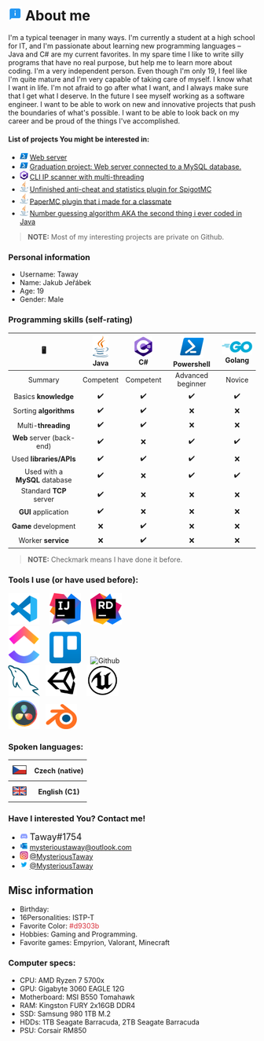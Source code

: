 # <img src="image/emoji/about.svg" width="28"> About me
I'm a typical teenager in many ways. I'm currently a student at a high school for IT, and I'm passionate about learning new programming languages – Java and C# are my current favorites. In my spare time I like to write silly programs that have no real purpose, but help me to learn more about coding. 
I'm  a very independent person. Even though I'm only 19, I feel like I'm quite mature and I'm very capable of taking care of myself. I know what I want in life. I'm not afraid to go after what I want, and I always make sure that I get what I deserve. 
In the future I see myself working as a software engineer. I want to be able to work on new and innovative projects that push the boundaries of what's possible. I want to be able to look back on my career and be proud of the things I've accomplished. 
#### List of projects You might be interested in:
- <img src="image/programming_language/powershell.svg" width="16"> [Web server](https://github.com/MysteriousTaway/PowershellWebsite)
- <img src="image/programming_language/powershell.svg" width="16"> [Graduation project: Web server connected to a MySQL database.](https://github.com/MysteriousTaway/ShellPost)
- <img src="image/programming_language/csharp.svg" width="16"> [CLI IP scanner with multi-threading](https://github.com/MysteriousTaway/IPScanner)
- <img src="image/programming_language/java.svg" width="16"> [Unfinished anti-cheat and statistics plugin for SpigotMC](https://github.com/MysteriousTaway/MCL_Overseer)
- <img src="image/programming_language/java.svg" width="16"> [PaperMC plugin that i made for a classmate](https://github.com/MysteriousTaway/PotionWalker)
- <img src="image/programming_language/java.svg" width="16"> [Number guessing algorithm AKA the second thing i ever coded in Java](https://github.com/MysteriousTaway/AI-Number-Guesser)
> **NOTE:** Most of my interesting projects are private on Github.

### Personal information
- Username: Taway
- Name: Jakub Jeřábek
- Age: 19
- Gender: Male

### Programming skills (self-rating)
|              🖥️             	|<img src="image/programming_language/java.svg" width="32"><br>Java|<img src="image/programming_language/csharp.svg" width="36"><br>C#|<img src="image/programming_language/powershell.svg" width="48"><br>Powershell 	| <img src="image/programming_language/golang.svg" width="84"><br>Golang     	|
|:--------------------------:	    |:---------:	|:---------:	|:-----------------:   |:------:	|
| Summary                    	    | Competent 	| Competent 	| Advanced beginner    | Novice 	|
| Basics **knowledge**           	| ✔️         	| ✔️           | ✔️                   | ✔️        |
| Sorting **algorithms**         	| ✔️         	| ✔️           | ❌                   | ❌      	|
| Multi-**threading**            	| ✔️         	| ✔️           | ❌                   | ❌      	|
| **Web** server (back-end)      	| ✔️         	| ❌           | ✔️                   | ✔️      	 |
| Used **libraries/APIs**        	| ✔️         	| ✔️           | ✔️                   | ❌      	 |
| Used with a **MySQL** database 	| ✔️         	| ❌           | ✔️                   | ✔️      	 |
| Standard **TCP** server        	| ✔️         	| ❌           | ❌                 	| ❌        |
| **GUI** application            	| ✔️         	| ❌           | ❌                 	| ❌        |
| **Game** development           	| ❌            | ✔️           | ❌                 	| ❌        |
| Worker **service**              	| ❌            | ✔️           | ❌                 	| ❌        |
> **NOTE:** Checkmark means I  have done it before.

### Tools I use (or have used before):
<img src="image/tool/vscode.svg" width="64" title="Visual Studio Code"> &nbsp;&nbsp;&nbsp; <img src="image/tool/idea.svg" width="64" title="IntelliJ Idea"> &nbsp;&nbsp;&nbsp; <img src="image/tool/rider.svg" width="64" title="JetBrains Rider"><br>
<img src="image/tool/clickup.svg" width="64" title="ClickUp"> &nbsp;&nbsp;&nbsp; <img src="image/tool/trello.svg" width="64" title="Trello"> &nbsp;&nbsp;&nbsp; <img src="https://github.com/favicon.ico" width="64" title="Github"><br>
<img src="image/tool/mysql.svg" width="64" title="MySQL">&nbsp;&nbsp;&nbsp;<img src="image/tool/unity.svg" width="64" title="Unity Engine">&nbsp;&nbsp;&nbsp;&nbsp;&nbsp;<img src="image/tool/unreal.svg" width="64" title="Unreal Engine"><br>
<img src="image/tool/resolve.svg" width="64" title="DaVinci Resolve">&nbsp;&nbsp;&nbsp;<img src="image/tool/blender.svg" width="64" title="Blender">&nbsp;&nbsp;&nbsp;

### Spoken languages:
<table>
    <tr>
        <th><img src="image/emoji/czech_flag.svg" width="32"></th>
        <th>Czech (native)</th>
    </tr>
    <tr>
        <th><img src="image/emoji/uk_flag.svg" width="32"></th>
        <th>English (C1)</th>
    </tr>
</table>

### Have I interested You? **Contact me!**
- <img src="image/media/discord.svg" width="16" title="Discord"> <font size=+1,9> Taway#1754 </font>
- <img src="image/media/outlook.svg" width="16" title="E-Mail"> mysterioustaway@outlook.com
- <img src="image/media/instagram.svg" width="16" title="Instagram"> [@MysteriousTaway](https://www.instagram.com/mysterioustaway/)
- <img src="image/media/twitter.svg" width="16" title="Twitter"> [@MysteriousTaway](https://twitter.com/MysteriousTaway)

## Misc information
- Birthday: <time datetime="2003-10-13">
- 16Personalities: ISTP-T
- Favorite Color: <font style="color:#d9303b;"> #d9303b </font>
- Hobbies: Gaming and Programming.  
- Favorite games: Empyrion, Valorant, Minecraft  

### Computer specs:
- CPU: AMD Ryzen 7 5700x  
- GPU: Gigabyte 3060 EAGLE 12G  
- Motherboard: MSI B550 Tomahawk  
- RAM: Kingston FURY 2x16GB DDR4  
- SSD: Samsung 980 1TB M.2  
- HDDs: 1TB Seagate Barracuda, 2TB Seagate Barracuda  
- PSU: Corsair RM850